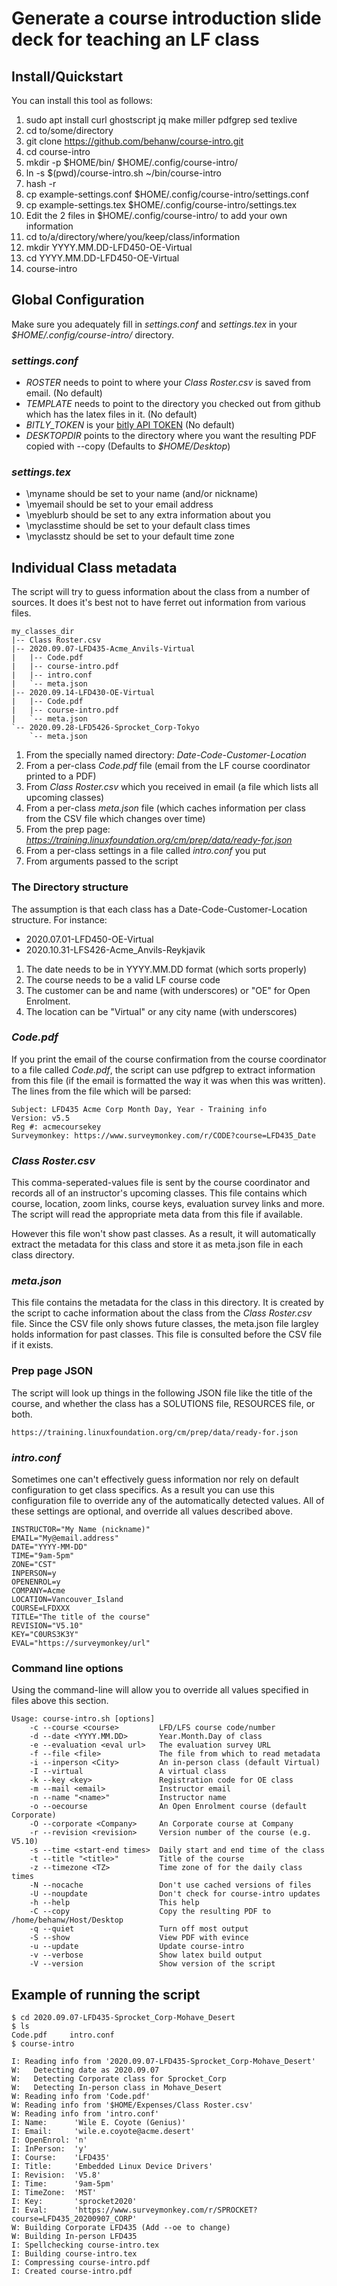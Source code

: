 # Generate a course introduction slide deck for teaching an LF class

## Install/Quickstart

You can install this tool as follows:

 1. sudo apt install curl ghostscript jq make miller pdfgrep sed texlive
 2. cd to/some/directory
 3. git clone https://github.com/behanw/course-intro.git
 4. cd course-intro
 5. mkdir -p $HOME/bin/ $HOME/.config/course-intro/
 6. ln -s $(pwd)/course-intro.sh ~/bin/course-intro
 7. hash -r
 8. cp example-settings.conf $HOME/.config/course-intro/settings.conf
 9. cp example-settings.tex $HOME/.config/course-intro/settings.tex
 10. Edit the 2 files in $HOME/.config/course-intro/ to add your own information
 11. cd to/a/directory/where/you/keep/class/information
 12. mkdir YYYY.MM.DD-LFD450-OE-Virtual
 13. cd YYYY.MM.DD-LFD450-OE-Virtual
 14. course-intro

## Global Configuration

Make sure you adequately fill in *settings.conf* and *settings.tex* in your
*$HOME/.config/course-intro/* directory.

### *settings.conf*

 * *ROSTER* needs to point to where your *Class Roster.csv* is saved from email. (No default)
 * *TEMPLATE* needs to point to the directory you checked out from github which has the latex files in it. (No default)
 * *BITLY_TOKEN* is your [bitly API TOKEN](https://support.bitly.com/hc/en-us/articles/230647907-How-do-I-generate-an-OAuth-access-token-for-the-Bitly-API-) (No default)
 * *DESKTOPDIR* points to the directory where you want the resulting PDF copied with --copy (Defaults to *$HOME/Desktop*)

### *settings.tex*

 * \myname should be set to your name (and/or nickname)
 * \myemail should be set to your email address
 * \myeblurb should be set to any extra information about you
 * \myclasstime should be set to your default class times
 * \myclasstz should be set to your default time zone

## Individual Class metadata

The script will try to guess information about the class from a number of sources.
It does it's best not to have ferret out information from various files.

    my_classes_dir
    |-- Class Roster.csv
    |-- 2020.09.07-LFD435-Acme_Anvils-Virtual
    |   |-- Code.pdf
    |   |-- course-intro.pdf
    |   |-- intro.conf
    |   `-- meta.json
    |-- 2020.09.14-LFD430-OE-Virtual
    |   |-- Code.pdf
    |   |-- course-intro.pdf
    |   `-- meta.json
    `-- 2020.09.28-LFD5426-Sprocket_Corp-Tokyo
        `-- meta.json

 1. From the specially named directory: *Date-Code-Customer-Location*
 2. From a per-class *Code.pdf* file (email from the LF course coordinator printed to a PDF)
 4. From *Class Roster.csv* which you received in email (a file which lists all upcoming classes)
 3. From a per-class *meta.json* file (which caches information per class from the CSV file which changes over time)
 5. From the prep page: *https://training.linuxfoundation.org/cm/prep/data/ready-for.json*
 6. From a per-class settings in a file called *intro.conf* you put 
 7. From arguments passed to the script

### The Directory structure

The assumption is that each class has a Date-Code-Customer-Location structure.
For instance:

 * 2020.07.01-LFD450-OE-Virtual
 * 2020.10.31-LFS426-Acme_Anvils-Reykjavik

 1. The date needs to be in YYYY.MM.DD format (which sorts properly)
 2. The course needs to be a valid LF course code
 3. The customer can be and name (with underscores) or "OE" for Open Enrolment.
 4. The location can be "Virtual" or any city name (with underscores)

### *Code.pdf*

If you print the email of the course confirmation from the course coordinator
to a file called *Code.pdf*, the script can use pdfgrep to extract information
from this file (if the email is formatted the way it was when this was written).
The lines from the file which will be parsed:

    Subject: LFD435 Acme Corp Month Day, Year - Training info
    Version: v5.5
    Reg #: acmecoursekey
    Surveymonkey: https://www.surveymonkey.com/r/CODE?course=LFD435_Date

### *Class Roster.csv*

This comma-seperated-values file is sent by the course coordinator and records
all of an instructor's upcoming classes. This file contains which course, location,
zoom links, course keys, evaluation survey links and more. The script will read
the appropriate meta data from this file if available.

However this file won't show past classes. As a result, it will automatically
extract the metadata for this class and store it as meta.json file in each class
directory.

### *meta.json*

This file contains the metadata for the class in this directory. It is created
by the script to cache information about the class from the *Class Roster.csv*
file. Since the CSV file only shows future classes, the meta.json file largley
holds information for past classes. This file is consulted before the CSV file
if it exists.

### Prep page JSON

The script will look up things in the following JSON file like the title of the course,
and whether the class has a SOLUTIONS file, RESOURCES file, or both.

    https://training.linuxfoundation.org/cm/prep/data/ready-for.json

### *intro.conf*

Sometimes one can't effectively guess information nor rely on default configuration
to get class specifics. As a result you can use this configuration file to override
any of the automatically detected values. All of these settings are optional, and
override all values described above.

    INSTRUCTOR="My Name (nickname)"
    EMAIL="My@email.address"
    DATE="YYYY-MM-DD"
    TIME="9am-5pm"
    ZONE="CST"
    INPERSON=y
    OPENENROL=y
    COMPANY=Acme
    LOCATION=Vancouver_Island
    COURSE=LFDXXX
    TITLE="The title of the course"
    REVISION="V5.10"
    KEY="C0URS3K3Y"
    EVAL="https://surveymonkey/url"

### Command line options

Using the command-line will allow you to override all values specified in files
above this section.

    Usage: course-intro.sh [options]
        -c --course <course>         LFD/LFS course code/number
        -d --date <YYYY.MM.DD>       Year.Month.Day of class
        -e --evaluation <eval url>   The evaluation survey URL
        -f --file <file>             The file from which to read metadata
        -i --inperson <City>         An in-person class (default Virtual)
        -I --virtual                 A virtual class
        -k --key <key>               Registration code for OE class
        -m --mail <email>            Instructor email
        -n --name "<name>"           Instructor name
        -o --oecourse                An Open Enrolment course (default Corporate)
        -O --corporate <Company>     An Corporate course at Company
        -r --revision <revision>     Version number of the course (e.g. V5.10)
        -s --time <start-end times>  Daily start and end time of the class
        -t --title "<title>"         Title of the course
        -z --timezone <TZ>           Time zone of for the daily class times
        -N --nocache                 Don't use cached versions of files
        -U --noupdate                Don't check for course-intro updates
        -h --help                    This help
        -C --copy                    Copy the resulting PDF to /home/behanw/Host/Desktop
        -q --quiet                   Turn off most output
        -S --show                    View PDF with evince
        -u --update                  Update course-intro
        -v --verbose                 Show latex build output
        -V --version                 Show version of the script

## Example of running the script

    $ cd 2020.09.07-LFD435-Sprocket_Corp-Mohave_Desert
    $ ls
    Code.pdf     intro.conf
    $ course-intro

    I: Reading info from '2020.09.07-LFD435-Sprocket_Corp-Mohave_Desert' 
    W:   Detecting date as 2020.09.07
    W:   Detecting Corporate class for Sprocket_Corp
    W:   Detecting In-person class in Mohave_Desert
    W: Reading info from 'Code.pdf' 
    W: Reading info from '$HOME/Expenses/Class Roster.csv' 
    W: Reading info from 'intro.conf' 
    I: Name:      'Wile E. Coyote (Genius)' 
    I: Email:     'wile.e.coyote@acme.desert' 
    I: OpenEnrol: 'n' 
    I: InPerson:  'y' 
    I: Course:    'LFD435' 
    I: Title:     'Embedded Linux Device Drivers' 
    I: Revision:  'V5.8' 
    I: Time:      '9am-5pm' 
    I: TimeZone:  'MST' 
    I: Key:       'sprocket2020' 
    I: Eval:      'https://www.surveymonkey.com/r/SPROCKET?course=LFD435_20200907_CORP' 
    W: Building Corporate LFD435 (Add --oe to change) 
    W: Building In-person LFD435
    I: Spellchecking course-intro.tex
    I: Building course-intro.tex
    I: Compressing course-intro.pdf
    I: Created course-intro.pdf 
